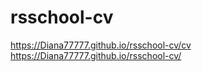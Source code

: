
# rsschool-cv
https://Diana77777.github.io/rsschool-cv/cv
https://Diana77777.github.io/rsschool-cv/
